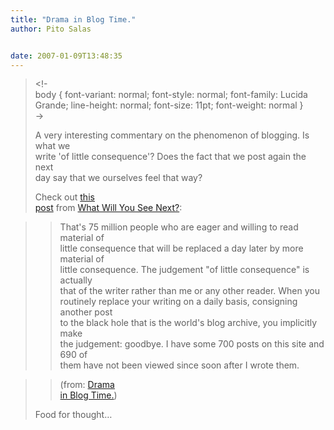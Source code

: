 ```yaml
---
title: "Drama in Blog Time."
author: Pito Salas


date: 2007-01-09T13:48:35
---
```



>
> <!-  
>  body { font-variant: normal; font-style: normal; font-family: Lucida
> Grande; line-height: normal; font-size: 11pt; font-weight: normal }  
>  ->
>
> A very interesting commentary on the phenomenon of blogging. Is what we  
>  write 'of little consequence'? Does the fact that we post again the next  
>  day say that we ourselves feel that way?
>
> Check out [this  
>  post](<http://www.mediangler.com/2007/01/07/drama-in-blog-time/>) from
> [What Will You See Next?](<http://www.mediangler.com>):
>

>> That's 75 million people who are eager and willing to read material of  
>  little consequence that will be replaced a day later by more material of  
>  little consequence. The judgement "of little consequence" is actually  
>  that of the writer rather than me or any other reader. When you  
>  routinely replace your writing on a daily basis, consigning another post  
>  to the black hole that is the world's blog archive, you implicitly make  
>  the judgement: goodbye. I have some 700 posts on this site and 690 of  
>  them have not been viewed since soon after I wrote them.
>>

>> (from: [Drama  
>  in Blog Time.](<http://www.mediangler.com/2007/01/07/drama-in-blog-time/>))
>
> Food for thought…


